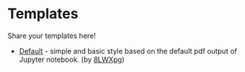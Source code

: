 # Templates

Share your templates here!

- [Default](./out/template.png) - simple and basic style based on the default pdf output of Jupyter notebook. (by [8LWXpg](https://github.com/8LWXpg))
